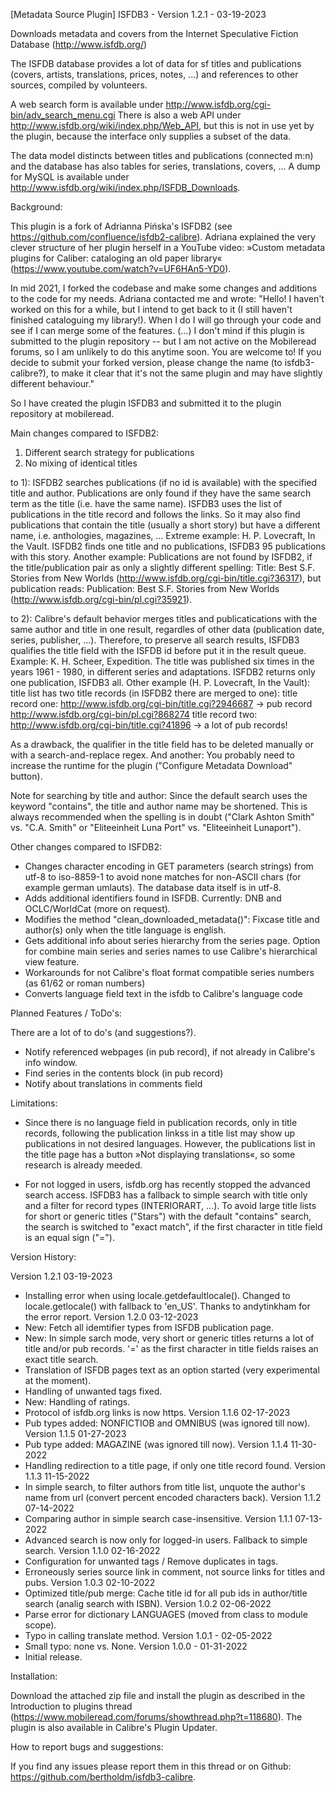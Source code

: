 [Metadata Source Plugin] ISFDB3 - Version 1.2.1 - 03-19-2023

Downloads metadata and covers from the Internet Speculative Fiction Database (http://www.isfdb.org/)

The ISFDB database provides a lot of data for sf titles and publications (covers, artists, translations, prices, notes, ...) and references to other sources, compiled by volunteers.

A web search form is available under http://www.isfdb.org/cgi-bin/adv_search_menu.cgi
There is also a web API under http://www.isfdb.org/wiki/index.php/Web_API, but this is not in use yet by the plugin, because the interface only supplies a subset of the data.

The data model distincts between titles and publications (connected m:n) and the database has also tables for series, translations, covers, ... A dump for MySQL is available under http://www.isfdb.org/wiki/index.php/ISFDB_Downloads.

Background:

This plugin is a fork of Adrianna Pińska's ISFDB2 (see https://github.com/confluence/isfdb2-calibre).
Adriana explained the very clever structure of her plugin herself in a YouTube video: »Custom metadata plugins for Caliber: cataloging an old paper library« (https://www.youtube.com/watch?v=UF6HAn5-YD0).

In mid 2021, I forked the codebase and make some changes and additions to the code for my needs.
Adriana contacted me and wrote: 
"Hello! I haven't worked on this for a while, but I intend to get back to it (I still haven't finished cataloguing my library!). 
When I do I will go through your code and see if I can merge some of the features. (...)
I don't mind if this plugin is submitted to the plugin repository -- but I am not active on the Mobileread forums, so I am unlikely to do this anytime soon. 
You are welcome to! If you decide to submit your forked version, please change the name (to isfdb3-calibre?), to make it clear that it's not the same plugin and may have slightly different behaviour."

So I have created the plugin ISFDB3 and submitted it to the plugin repository at mobileread.

Main changes compared to ISFDB2:

1) Different search strategy for publications
2) No mixing of identical titles

to 1): ISFDB2 searches publications (if no id is available) with the specified title and author. Publications are only found if they have the same search term as the title (i.e. have the same name).
ISFDB3 uses the list of publications in the title record and follows the links. So it may also find publications that contain the title (usually a short story) but have a different name, i.e. anthologies, magazines, ...
Extreme example: H. P. Lovecraft, In the Vault. ISFDB2 finds one title and no publications, ISFDB3 95 publications with this story.
Another example: Publications are not found by ISFDB2, if the title/publication pair as only a slightly different spelling:
Title: Best S.F. Stories from New Worlds (http://www.isfdb.org/cgi-bin/title.cgi?36317), but publication reads: Publication: Best S.F. Stories from New Worlds (http://www.isfdb.org/cgi-bin/pl.cgi?35921).

to 2): Calibre's default behavior merges titles and publicatications with the same author and title in one result, regardles of other data (publication date, series, publisher, ...).
Therefore, to preserve all search results, ISFDB3 qualifies the title field with the ISFDB id before put it in the result queue.
Example: K. H. Scheer, Expedition. The title was published six times in the years 1961 - 1980, in different series and adaptations. ISFDB2 returns only one publication, ISFDB3 all.
Other example (H. P. Lovecraft, In the Vault):
title list has two title records (in ISFDB2 there are merged to one):
title record one: http://www.isfdb.org/cgi-bin/title.cgi?2946687 -> pub record http://www.isfdb.org/cgi-bin/pl.cgi?868274
title record two: http://www.isfdb.org/cgi-bin/title.cgi?41896 -> a lot of pub records!

As a drawback, the qualifier in the title field has to be deleted manually or with a search-and-replace regex. 
And another: You probably need to increase the runtime for the plugin ("Configure Metadata Download" button).

Note for searching by title and author: Since the default search uses the keyword "contains", the title and author name may be shortened. This is always recommended when the spelling is in doubt ("Clark Ashton Smith" vs. "C.A. Smith" or "Eliteeinheit Luna Port" vs. "Eliteeinheit Lunaport").

Other changes compared to ISFDB2:

- Changes character encoding in GET parameters (search strings) from utf-8 to iso-8859-1 to avoid none matches for non-ASCII chars (for example german umlauts). The database data itself is in utf-8.
- Adds additional identifiers found in ISFDB. Currently: DNB and OCLC/WorldCat (more on request).
- Modifies the method "clean_downloaded_metadata()": Fixcase title and author(s) only when the title language is english.
- Gets additional info about series hierarchy from the series page. Option for combine main series and series names to use Calibre's hierarchical view feature.
- Workarounds for not Calibre's float format compatible series numbers (as 61/62 or roman numbers)
- Converts language field text in the isfdb to Calibre's language code

Planned Features / ToDo's:

There are a lot of to do's (and suggestions?).

- Notify referenced webpages (in pub record), if not already in Calibre's info window.
- Find series in the contents block (in pub record)
- Notify about translations in comments field

Limitations:

- Since there is no language field in publication records, only in title records, following the publication linkss in a title list may show up publications in not desired languages. However, the publications list in the title page has a button »Not displaying translations«, so some research is already meeded.

- For not logged in users, isfdb.org has recently stopped the advanced search access. 
  ISFDB3 has a fallback to simple search with title only and a filter for record types (INTERIORART, ...).
  To avoid large title lists for short or generic titles ("Stars") with the default "contains" search, the search is switched to "exact match", if the first character in title field is an equal sign ("=").


Version History:

Version 1.2.1 03-19-2023
- Installing error when using locale.getdefaultlocale(). Changed to locale.getlocale() with fallback to 'en_US'.
  Thanks to andytinkham for the error report.
Version 1.2.0 03-12-2023
- New: Fetch all idemtifier types from ISFDB publication page.
- New: In simple sarch mode, very short or generic titles returns a lot of title and/or pub records.
  '=' as the first character in title fields raises an exact title search.
- Translation of ISFDB pages text as an option started (very experimental at the moment).
- Handling of unwanted tags fixed.
- New: Handling of ratings.
- Protocol of isfdb.org links is now https.
Version 1.1.6 02-17-2023
- Pub types added: NONFICTIOB and OMNIBUS (was ignored till now).
Version 1.1.5 01-27-2023
- Pub type added: MAGAZINE (was ignored till now).
Version 1.1.4 11-30-2022
- Handling redirection to a title page, if only one title record found.
Version 1.1.3 11-15-2022
- In simple search, to filter authors from title list, unquote the author's name from url
  (convert percent encoded characters back).
Version 1.1.2 07-14-2022
- Comparing author in simple search case-insensitive.
Version 1.1.1 07-13-2022
- Advanced search is now only for logged-in users. Fallback to simple search.
Version 1.1.0 02-16-2022
- Configuration for unwanted tags / Remove duplicates in tags.
- Erroneously series source link in comment, not source links for titles and pubs.
Version 1.0.3 02-10-2022
- Optimized title/pub merge: Cache title id for all pub ids in author/title search (analig search with ISBN).
Version 1.0.2 02-06-2022
- Parse error for dictionary LANGUAGES (moved from class to module scope).
- Typo in calling translate method.
Version 1.0.1 - 02-05-2022
- Small typo: none vs. None.
Version 1.0.0 - 01-31-2022
- Initial release.


Installation:

Download the attached zip file and install the plugin as described in the Introduction to plugins thread (https://www.mobileread.com/forums/showthread.php?t=118680).
The plugin is also available in Calibre's Plugin Updater.

How to report bugs and suggestions:

If you find any issues please report them in this thread or on Github: https://github.com/bertholdm/isfdb3-calibre.


